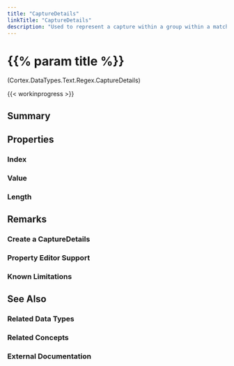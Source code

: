 ```yaml
---
title: "CaptureDetails"
linkTitle: "CaptureDetails"
description: "Used to represent a capture within a group within a match for a text search performed by the Find Text and Find All Text sets of blocks."
---
```


# {{% param title %}}

<p class="namespace">(Cortex.DataTypes.Text.Regex.CaptureDetails)</p>

{{< workinprogress >}}

## Summary

## Properties

### Index

### Value

### Length

## Remarks

### Create a CaptureDetails

### Property Editor Support

### Known Limitations

## See Also

### Related Data Types

### Related Concepts

### External Documentation
